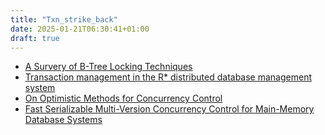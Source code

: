 ```yaml
---
title: "Txn_strike_back"
date: 2025-01-21T06:30:41+01:00
draft: true
---
```



- [A Survery of B-Tree Locking Techniques](https://link.springer.com/chapter/10.1007/978-3-031-01873-2_2)
- [Transaction management in the R* distributed database management system](https://dl.acm.org/doi/10.1145/7239.7266)
- [On Optimistic Methods for Concurrency Control](https://www.eecs.harvard.edu/~htk/publication/1981-tods-kung-robinson.pdf)
- [Fast Serializable Multi-Version Concurrency Control for Main-Memory Database Systems](https://db.in.tum.de/~muehlbau/papers/mvcc.pdf)
